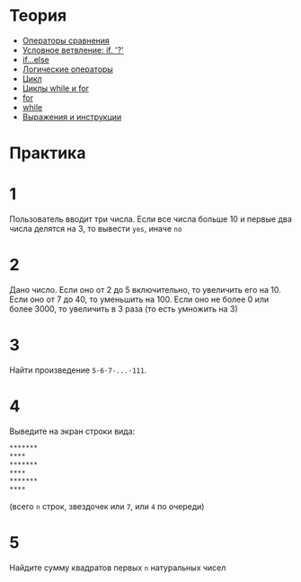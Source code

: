 # Теория 

- [Операторы сравнения](https://learn.javascript.ru/comparison)
- [Условное ветвление: if, '?'](https://learn.javascript.ru/ifelse)
- [if...else](https://doka.guide/js/if-else/)
- [Логические операторы](https://learn.javascript.ru/logical-operators)
- [Цикл](https://doka.guide/js/loop/)
- [Циклы while и for](https://learn.javascript.ru/while-for)
- [for](https://doka.guide/js/for/)
- [while](https://doka.guide/js/while/)
- [Выражения и инструкции](https://doka.guide/js/expressions-vs-statements/)


# Практика

# 1

Пользователь вводит три числа. Если все числа больше 10 и первые два числа делятся на 3, то вывести `yes`, иначе `no`

# 2

Дано число. Если оно от 2 до 5 включительно, то увеличить его на 10. Если оно от 7 до 40, то уменьшить на 100. Если оно не более 0 или более 3000, то увеличить в 3 раза (то есть умножить на 3)

# 3

Найти произведение `5⋅6⋅7⋅...⋅111`.

# 4

Выведите на экран строки вида:

```bash
*******
****
*******
****
*******
****
```

(всего `n` строк, звездочек или `7`, или `4` по очереди)


# 5

Найдите сумму квадратов первых `n` натуральных чисел
